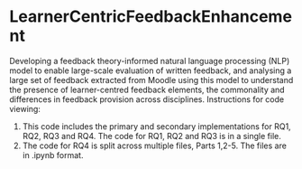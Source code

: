 # LearnerCentricFeedbackEnhancement
Developing a feedback theory-informed natural language processing (NLP) model to enable large-scale evaluation of written feedback, and analysing a large set of feedback extracted from Moodle using this model to understand the presence of learner-centred feedback elements, the commonality and differences in feedback provision across disciplines. Instructions for code viewing:<br>
1. This code includes the primary and secondary implementations for RQ1, RQ2, RQ3 and RQ4. The code for RQ1, RQ2 and RQ3 is in a single file.<br>
2. The code for RQ4 is split across multiple files, Parts 1,2-5. The files are in .ipynb format.
